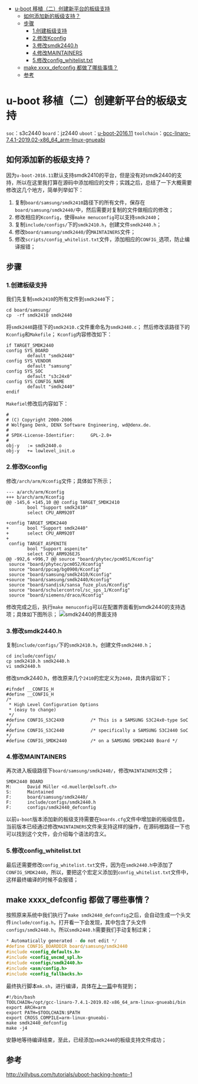 ﻿---
layout: post
tags: [uboot]
comments: true
---
<!-- TOC -->
- [u-boot 移植（二）创建新平台的板级支持](#u-boot-移植二创建新平台的板级支持)
    - [如何添加新的板级支持？](#如何添加新的板级支持)
    - [步骤](#步骤)
        - [1.创建板级支持](#1创建板级支持)
        - [2.修改Kconfig](#2修改kconfig)
        - [3.修改smdk2440.h](#3修改smdk2440h)
        - [4.修改MAINTAINERS](#4修改maintainers)
        - [5.修改config_whitelist.txt](#5修改config_whitelisttxt)
    - [make xxxx_defconfig 都做了哪些事情？](#make-xxxx_defconfig-都做了哪些事情)
    - [参考](#参考)
<!-- /TOC -->
# u-boot 移植（二）创建新平台的板级支持
`soc`：s3c2440
`board`：jz2440
`uboot`：[u-boot-2016.11](http://ftp.denx.de/pub/u-boot/u-boot-2016.11.tar.bz2)
`toolchain`：[gcc-linaro-7.4.1-2019.02-x86_64_arm-linux-gnueabi](https://releases.linaro.org/components/toolchain/binaries/7.4-2019.02/arm-linux-gnueabi/gcc-linaro-7.4.1-2019.02-x86_64_arm-linux-gnueabi.tar.xz)

## 如何添加新的板级支持？
因为`u-boot-2016.11`默认支持smdk2410的平台，但是没有对smdk2440的支持，所以在这里我打算在源码中添加相应的文件；实践之后，总结了一下大概需要修改这几个地方，简单列举如下：
1. 复制`board/samsung/smdk2410`路径下的所有文件，保存在`board/samsung/smdk2440/`中，然后需要对复制的文件做相应的修改；
2. 修改相应的`Kconfig`，使得`make menuconfig`可以支持`smdk2440`；
3. 复制`include/configs/`下的`smdk2410.h`，创建文件`smdk2440.h`；
4. 修改`board/samsung/smdk2440/`的`MAINTAINERS`文件；
5. 修改`scripts/config_whitelist.txt`文件，添加相应的`CONFIG_`选项，防止编译报错；
## 步骤
### 1.创建板级支持
我们先复制`smdk2410`的所有文件到`smdk2440`下；
```shell
cd board/samsung/ 
cp  -rf smdk2410 smdk2440
```
将`smdk2440`路径下的`smdk2410.c`文件重命名为`smdk2440.c`；
然后修改该路径下的`Kconfig`和`Makefile`；
`Kconfig`内容修改如下：
```shell
if TARGET_SMDK2440
config SYS_BOARD
        default "smdk2440"
config SYS_VENDOR
        default "samsung"
config SYS_SOC
        default "s3c24x0"
config SYS_CONFIG_NAME
        default "smdk2440"
endif
```
`Makefiel`修改后内容如下：
```shell
#
# (C) Copyright 2000-2006
# Wolfgang Denk, DENX Software Engineering, wd@denx.de.
#
# SPDX-License-Identifier:      GPL-2.0+
#
obj-y   := smdk2440.o
obj-y   += lowlevel_init.o                      
```
### 2.修改Kconfig
修改`/arch/arm/Kconfig`文件；具体如下所示；
```shell
--- a/arch/arm/Kconfig
+++ b/arch/arm/Kconfig
@@ -145,6 +145,10 @@ config TARGET_SMDK2410
        bool "Support smdk2410"
        select CPU_ARM920T
 
+config TARGET_SMDK2440
+       bool "Support smdk2440"
+       select CPU_ARM920T
+
 config TARGET_ASPENITE
        bool "Support aspenite"
        select CPU_ARM926EJS
@@ -992,6 +996,7 @@ source "board/phytec/pcm051/Kconfig"
 source "board/phytec/pcm052/Kconfig"
 source "board/ppcag/bg0900/Kconfig"
 source "board/samsung/smdk2410/Kconfig"
+source "board/samsung/smdk2440/Kconfig"
 source "board/sandisk/sansa_fuze_plus/Kconfig"
 source "board/schulercontrol/sc_sps_1/Kconfig"
 source "board/siemens/draco/Kconfig"
```
修改完成之后，执行`make menuconfig`可以在配置界面看到smdk2440的支持选项；具体如下图所示；
![smdk2440的界面支持](https://img-blog.csdnimg.cn/20190704111608608.png?x-oss-process=image/watermark,type_ZmFuZ3poZW5naGVpdGk,shadow_10,text_aHR0cHM6Ly9ibG9nLmNzZG4ubmV0L3UwMTA2MzIxNjU=,size_16,color_FFFFFF,t_70)
### 3.修改smdk2440.h
复制`include/configs/`下的`smdk2410.h`，创建文件`smdk2440.h`；
```shell
cd include/configs/
cp smdk2410.h smdk2440.h
vi smdk2440.h
```
修改smdk2440.h，修改原来几个`2410`的宏定义为`2440`，具体内容如下；
```
#ifndef __CONFIG_H
#define __CONFIG_H
/*
 * High Level Configuration Options
 * (easy to change)
 */
#define CONFIG_S3C24X0          /* This is a SAMSUNG S3C24x0-type SoC */
#define CONFIG_S3C2440          /* specifically a SAMSUNG S3C2440 SoC */
#define CONFIG_SMDK2440         /* on a SAMSUNG SMDK2440 Board */
```
### 4.修改MAINTAINERS
再次进入板级路径下`board/samsung/smdk2440/`，修改`MAINTAINERS`文件；
```shell
SMDK2440 BOARD
M:      David Müller <d.mueller@elsoft.ch>
S:      Maintained
F:      board/samsung/smdk2440/
F:      include/configs/smdk2440.h
F:      configs/smdk2440_defconfig
```
以前`u-boot`版本添加新的板级支持需要在`boards.cfg`文件中增加新的板级信息，当前版本已经通过修改`MAINTAINERS`文件来支持这样的操作，在源码根路径一下也可以找到这个文件，会介绍每个语法的含义。
### 5.修改config_whitelist.txt
最后还需要修改`config_whitelist.txt`文件，因为在`smdk2440.h`中添加了`CONFIG_SMDK2440`，所以，要把这个宏定义添加到`config_whitelist.txt`文件中，这样最终编译的时候不会报错；
## make xxxx_defconfig 都做了哪些事情？
按照原来系统中我们执行了`make smdk2440_defconfig`之后，会自动生成一个头文件`include/config.h`，打开看一下会发现，其中包含了头文件`configs/smdk2440.h`，所以`smdk2440.h`需要我们手动复制过来；
```c
* Automatically generated - do not edit */
#define CONFIG_BOARDDIR board/samsung/smdk2440
#include <config_defaults.h>
#include <config_uncmd_spl.h>
#include <configs/smdk2440.h>
#include <asm/config.h>
#include <config_fallbacks.h>
```
最终执行脚本`mk.sh`，进行编译，具体在[上一篇](https://blog.csdn.net/u010632165/article/details/94448211)中有提到；
```shell
#!/bin/bash
TOOLCHAIN=/opt/gcc-linaro-7.4.1-2019.02-x86_64_arm-linux-gnueabi/bin
export ARCH=arm
export PATH=$TOOLCHAIN:$PATH
export CROSS_COMPILE=arm-linux-gnueabi-
make smdk2440_defconfig
make -j4
```
安静地等待编译结束，至此，已经添加`smdk2440`的板级支持文件成功；

## 参考
http://xillybus.com/tutorials/uboot-hacking-howto-1
